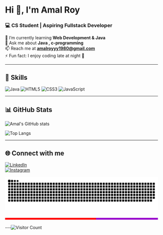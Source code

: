 # Hi 👋, I'm Amal Roy  
### 💻 CS Student | Aspiring Fullstack Developer  

🌱 I’m currently learning **Web Development & Java**  
💬 Ask me about **Java , c-programming**  
📫 Reach me at **amalroyyy1980@gmail.com**  
⚡ Fun fact: I enjoy coding late at night 🌙  

---

## 🚀 Skills
![Java](https://img.shields.io/badge/Java-%23ED8B00.svg?style=for-the-badge&logo=openjdk&logoColor=white)
![HTML5](https://img.shields.io/badge/HTML5-%23E34F26.svg?style=for-the-badge&logo=html5&logoColor=white)
![CSS3](https://img.shields.io/badge/CSS3-%231572B6.svg?style=for-the-badge&logo=css3&logoColor=white)
![JavaScript](https://img.shields.io/badge/JavaScript-F7DF1E.svg?style=for-the-badge&logo=javascript&logoColor=black)

---

## 📊 GitHub Stats
![Amal's GitHub stats](https://github-readme-stats.vercel.app/api?username=Amal-Roy&show_icons=true&theme=radical)  

![Top Langs](https://github-readme-stats.vercel.app/api/top-langs/?username=Amal-Roy&layout=compact&theme=radical)

---

## 🌐 Connect with me 

[![LinkedIn](https://img.shields.io/badge/LinkedIn-%230A66C2.svg?style=for-the-badge&logo=linkedin&logoColor=white)](https://www.linkedin.com/in/amal-roy-08528b350?utm_source=share&utm_campaign=share_via&utm_content=profile&utm_medium=android_app)  
[![Instagram](https://img.shields.io/badge/Instagram-%23E4405F.svg?style=for-the-badge&logo=instagram&logoColor=white)](https://www.instagram.com/invites/contact/?utm_source=ig_contact_invite&utm_medium=copy_link&utm_content=nvjlsos)



![Snake animation](https://raw.githubusercontent.com/Platane/snk/output/github-contribution-grid-snake-dark.svg)

<p align="center">
  <svg width="100%" height="6">
    <defs>
      <linearGradient id="rainbow">
        <stop offset="0%" stop-color="#ff0000">
          <animate attributeName="offset" values="0;1" dur="4s" repeatCount="indefinite" />
        </stop>
        <stop offset="20%" stop-color="#ff9900">
          <animate attributeName="offset" values="0;1" dur="4s" repeatCount="indefinite" />
        </stop>
        <stop offset="40%" stop-color="#ffff00">
          <animate attributeName="offset" values="0;1" dur="4s" repeatCount="indefinite" />
        </stop>
        <stop offset="60%" stop-color="#33cc33">
          <animate attributeName="offset" values="0;1" dur="4s" repeatCount="indefinite" />
        </stop>
        <stop offset="80%" stop-color="#3399ff">
          <animate attributeName="offset" values="0;1" dur="4s" repeatCount="indefinite" />
        </stop>
        <stop offset="100%" stop-color="#9900cc">
          <animate attributeName="offset" values="0;1" dur="4s" repeatCount="indefinite" />
        </stop>
      </linearGradient>
    </defs>
    <rect width="100%" height="6" fill="url(#rainbow)" />
  </svg>
</p>






---![Visitor Count](https://komarev.com/ghpvc/?username=Amal-Roy&color=blue)

